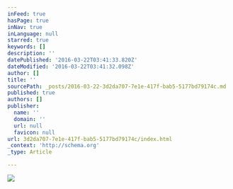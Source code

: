 ```yaml
---
inFeed: true
hasPage: true
inNav: true
inLanguage: null
starred: true
keywords: []
description: ''
datePublished: '2016-03-22T03:41:33.820Z'
dateModified: '2016-03-22T03:41:32.098Z'
author: []
title: ''
sourcePath: _posts/2016-03-22-3d2da707-7e1e-417f-bab5-5177bd79174c.md
published: true
authors: []
publisher:
  name: ''
  domain: ''
  url: null
  favicon: null
url: 3d2da707-7e1e-417f-bab5-5177bd79174c/index.html
_context: 'http://schema.org'
_type: Article

---
```

![](https://the-grid-user-content.s3-us-west-2.amazonaws.com/4b827f26-8649-47a5-b72a-40fd652bdad9.gif)